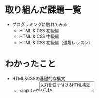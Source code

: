 # 取り組んだ課題一覧
- プログラミングに触れてみる
  - HTML & CSS 初級編
  - HTML & CSS 中級編 
  - HTML & CSS 初級編（道場レッスン)

# わかったこと
- HTML&CSSの基礎的な構文
  - \<input>や<textarea>入力を受け付けるHTML構文
  - activeやhoverなどの変化を表現するCSS構文
  - 位置を指定するpositionのCSS構文

# 次やること
- プログラミングに触れてみる
  - HTML & CSS 中級編（道場レッスン)
  - HTML & CSS 上級編
  - HTML & CSS 上級編（道場レッスン)
  - HTML & CSS Flexbox編 
  
# 感じたこと
- 独学でも勉強したことがあったところなので、簡単でしたが、
  少し複雑なところになると忘れていたので、良い復習となりました。
  
  独学の際は道場レッスンは飛ばしていたので初めての挑戦となったのですが、
  思ったより苦戦し、アウトプットをしないと知識が定着しないのを痛感しました。
  
  実際終わっていみると通常コースと比べ、コードが汚く、無理矢理なところもあり、
  思った以上にできなかったので落ち込みましたが、”わかってから始めたい病”にならないよう
  どんどん進めていきたいと思います。
  
# 学習時間
Today: 4 h 0 m

Total: 4 h 0 m
